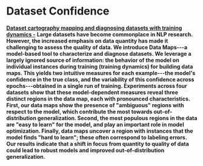 # Dataset Confidence

[**Dataset cartography mapping and diagnosing datasets with training dynamics -**](https://arxiv.org/abs/2009.10795) **Large datasets have become commonplace in NLP research. However, the increased emphasis on data quantity has made it challenging to assess the quality of data. We introduce Data Maps---a model-based tool to characterize and diagnose datasets. We leverage a largely ignored source of information: the behavior of the model on individual instances during training \(training dynamics\) for building data maps. This yields two intuitive measures for each example---the model's confidence in the true class, and the variability of this confidence across epochs---obtained in a single run of training. Experiments across four datasets show that these model-dependent measures reveal three distinct regions in the data map, each with pronounced characteristics. First, our data maps show the presence of "ambiguous" regions with respect to the model, which contribute the most towards out-of-distribution generalization. Second, the most populous regions in the data are "easy to learn" for the model, and play an important role in model optimization. Finally, data maps uncover a region with instances that the model finds "hard to learn"; these often correspond to labeling errors. Our results indicate that a shift in focus from quantity to quality of data could lead to robust models and improved out-of-distribution generalization.**

